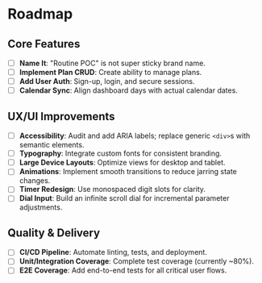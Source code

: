 # Roadmap

## Core Features
- [ ] **Name It**: "Routine POC" is not super sticky brand name.
- [ ] **Implement Plan CRUD**: Create ability to manage plans.
- [ ] **Add User Auth**: Sign-up, login, and secure sessions.
- [ ] **Calendar Sync**: Align dashboard days with actual calendar dates.

## UX/UI Improvements
- [ ] **Accessibility**: Audit and add ARIA labels; replace generic `<div>`s with semantic elements.
- [ ] **Typography**: Integrate custom fonts for consistent branding.
- [ ] **Large Device Layouts**: Optimize views for desktop and tablet.
- [ ] **Animations**: Implement smooth transitions to reduce jarring state changes.
- [ ] **Timer Redesign**: Use monospaced digit slots for clarity.
- [ ] **Dial Input**: Build an infinite scroll dial for incremental parameter adjustments.

## Quality & Delivery
- [ ] **CI/CD Pipeline**: Automate linting, tests, and deployment.
- [ ] **Unit/Integration Coverage**: Complete test coverage (currently ~80%).
- [ ] **E2E Coverage**: Add end-to-end tests for all critical user flows.

